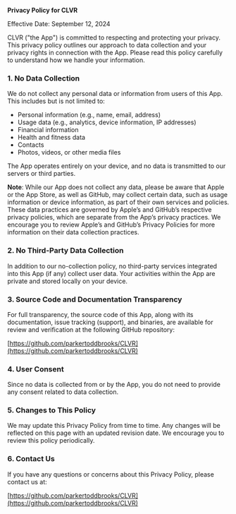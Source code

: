 **Privacy Policy for CLVR**

Effective Date: September 12, 2024

CLVR ("the App") is committed to respecting and protecting your privacy. This privacy policy outlines our approach to data collection and your privacy rights in connection with the App. Please read this policy carefully to understand how we handle your information.

### 1. **No Data Collection**

We do not collect any personal data or information from users of this App. This includes but is not limited to:
- Personal information (e.g., name, email, address)
- Usage data (e.g., analytics, device information, IP addresses)
- Financial information
- Health and fitness data
- Contacts
- Photos, videos, or other media files

The App operates entirely on your device, and no data is transmitted to our servers or third parties.

**Note**: While our App does not collect any data, please be aware that Apple or the App Store, as well as GitHub, may collect certain data, such as usage information or device information, as part of their own services and policies. These data practices are governed by Apple’s and GitHub’s respective privacy policies, which are separate from the App’s privacy practices. We encourage you to review Apple’s and GitHub’s Privacy Policies for more information on their data collection practices.

### 2. **No Third-Party Data Collection**

In addition to our no-collection policy, no third-party services integrated into this App (if any) collect user data. Your activities within the App are private and stored locally on your device.

### 3. **Source Code and Documentation Transparency**

For full transparency, the source code of this App, along with its documentation, issue tracking (support), and binaries, are available for review and verification at the following GitHub repository:

[https://github.com/parkertoddbrooks/CLVR](https://github.com/parkertoddbrooks/CLVR)

### 4. **User Consent**

Since no data is collected from or by the App, you do not need to provide any consent related to data collection.

### 5. **Changes to This Policy**

We may update this Privacy Policy from time to time. Any changes will be reflected on this page with an updated revision date. We encourage you to review this policy periodically.

### 6. **Contact Us**

If you have any questions or concerns about this Privacy Policy, please contact us at:

[https://github.com/parkertoddbrooks/CLVR](https://github.com/parkertoddbrooks/CLVR)
